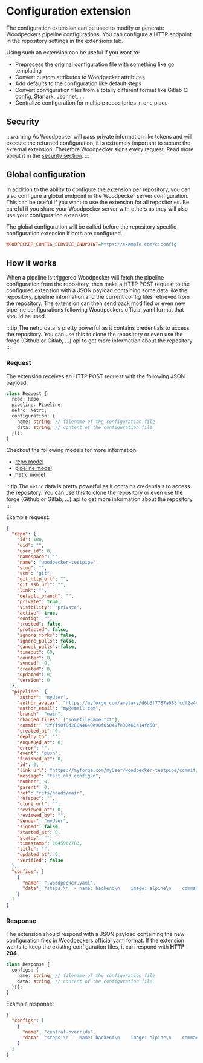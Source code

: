# Configuration extension

The configuration extension can be used to modify or generate Woodpeckers pipeline configurations. You can configure a HTTP
endpoint in the repository settings in the extensions tab.

Using such an extension can be useful if you want to:

- Preprocess the original configuration file with something like go templating
- Convert custom attributes to Woodpecker attributes
- Add defaults to the configuration like default steps
- Convert configuration files from a totally different format like Gitlab CI config, Starlark, Jsonnet, ...
- Centralize configuration for multiple repositories in one place

## Security

:::warning
As Woodpecker will pass private information like tokens and will execute the returned configuration, it is extremely important to secure the external extension. Therefore Woodpecker signs every request. Read more about it in the [security section](./10-extensions.md#security).
:::

## Global configuration

In addition to the ability to configure the extension per repository, you can also configure a global endpoint in the Woodpecker server configuration. This can be useful if you want to use the extension for all repositories. Be careful if
you share your Woodpecker server with others as they will also use your configuration extension.

The global configuration will be called before the repository specific configuration extension if both are configured.

```ini title="Server"
WOODPECKER_CONFIG_SERVICE_ENDPOINT=https://example.com/ciconfig
```

## How it works

When a pipeline is triggered Woodpecker will fetch the pipeline configuration from the repository, then make a HTTP POST request to the configured extension with a JSON payload containing some data like the repository, pipeline information and the current config files retrieved from the repository. The extension can then send back modified or even new pipeline configurations following Woodpeckers official yaml format that should be used.

:::tip
The netrc data is pretty powerful as it contains credentials to access the repository. You can use this to clone the repository or even use the forge (Github or Gitlab, ...) api to get more information about the repository.
:::

### Request

The extension receives an HTTP POST request with the following JSON payload:

```ts
class Request {
  repo: Repo;
  pipeline: Pipeline;
  netrc: Netrc;
  configuration: {
    name: string; // filename of the configuration file
    data: string; // content of the configuration file
  }[];
}
```

Checkout the following models for more information:

- [repo model](https://github.com/woodpecker-ci/woodpecker/blob/main/server/model/repo.go)
- [pipeline model](https://github.com/woodpecker-ci/woodpecker/blob/main/server/model/pipeline.go)
- [netrc model](https://github.com/woodpecker-ci/woodpecker/blob/main/server/model/netrc.go)

:::tip
The `netrc` data is pretty powerful as it contains credentials to access the repository. You can use this to clone the repository or even use the forge (Github or Gitlab, ...) api to get more information about the repository.
:::

Example request:

```json
{
  "repo": {
    "id": 100,
    "uid": "",
    "user_id": 0,
    "namespace": "",
    "name": "woodpecker-testpipe",
    "slug": "",
    "scm": "git",
    "git_http_url": "",
    "git_ssh_url": "",
    "link": "",
    "default_branch": "",
    "private": true,
    "visibility": "private",
    "active": true,
    "config": "",
    "trusted": false,
    "protected": false,
    "ignore_forks": false,
    "ignore_pulls": false,
    "cancel_pulls": false,
    "timeout": 60,
    "counter": 0,
    "synced": 0,
    "created": 0,
    "updated": 0,
    "version": 0
  },
  "pipeline": {
    "author": "myUser",
    "author_avatar": "https://myforge.com/avatars/d6b3f7787a685fcdf2a44e2c685c7e03",
    "author_email": "my@email.com",
    "branch": "main",
    "changed_files": ["somefilename.txt"],
    "commit": "2fff90f8d288a4640e90f05049fe30e61a14fd50",
    "created_at": 0,
    "deploy_to": "",
    "enqueued_at": 0,
    "error": "",
    "event": "push",
    "finished_at": 0,
    "id": 0,
    "link_url": "https://myforge.com/myUser/woodpecker-testpipe/commit/2fff90f8d288a4640e90f05049fe30e61a14fd50",
    "message": "test old config\n",
    "number": 0,
    "parent": 0,
    "ref": "refs/heads/main",
    "refspec": "",
    "clone_url": "",
    "reviewed_at": 0,
    "reviewed_by": "",
    "sender": "myUser",
    "signed": false,
    "started_at": 0,
    "status": "",
    "timestamp": 1645962783,
    "title": "",
    "updated_at": 0,
    "verified": false
  },
  "configs": [
    {
      "name": ".woodpecker.yaml",
      "data": "steps:\n  - name: backend\n    image: alpine\n    commands:\n      - echo \"Hello there from Repo (.woodpecker.yaml)\"\n"
    }
  ]
}
```

### Response

The extension should respond with a JSON payload containing the new configuration files in Woodpeckers official yaml format.
If the extension wants to keep the existing configuration files, it can respond with **HTTP 204**.

```ts
class Response {
  configs: {
    name: string; // filename of the configuration file
    data: string; // content of the configuration file
  }[];
}
```

Example response:

```json
{
  "configs": [
    {
      "name": "central-override",
      "data": "steps:\n  - name: backend\n    image: alpine\n    commands:\n      - echo \"Hello there from ConfigAPI\"\n"
    }
  ]
}
```
